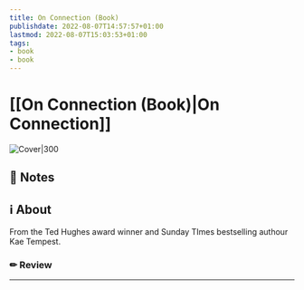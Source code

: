 ```yaml
---
title: On Connection (Book)
publishdate: 2022-08-07T14:57:57+01:00
lastmod: 2022-08-07T15:03:53+01:00
tags: 
- book
- book
---
```






# [[On Connection (Book)|On Connection]]



![Cover|300](https://images-na.ssl-images-amazon.com/images/I/71PakXabS4L.jpg)



## 📝 Notes







## ℹ️ About



From the Ted Hughes award winner and Sunday TImes bestselling authour Kae Tempest.



### ✏ Review







---
